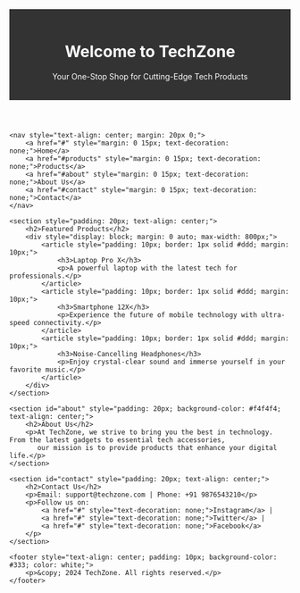 <!DOCTYPE html>
<html lang="en">
<head>
    <meta charset="UTF-8">
    <meta name="viewport" content="width=device-width, initial-scale=1.0">
    <title>TechZone - Your One-Stop Tech Store</title>
</head>
<body>
    <header style="text-align: center; padding: 20px; background-color: #333; color: white;">
        <h1>Welcome to TechZone</h1>
        <p>Your One-Stop Shop for Cutting-Edge Tech Products</p>
    </header>

    <nav style="text-align: center; margin: 20px 0;">
        <a href="#" style="margin: 0 15px; text-decoration: none;">Home</a>
        <a href="#products" style="margin: 0 15px; text-decoration: none;">Products</a>
        <a href="#about" style="margin: 0 15px; text-decoration: none;">About Us</a>
        <a href="#contact" style="margin: 0 15px; text-decoration: none;">Contact</a>
    </nav>

    <section style="padding: 20px; text-align: center;">
        <h2>Featured Products</h2>
        <div style="display: block; margin: 0 auto; max-width: 800px;">
            <article style="padding: 10px; border: 1px solid #ddd; margin: 10px;">
                <h3>Laptop Pro X</h3>
                <p>A powerful laptop with the latest tech for professionals.</p>
            </article>
            <article style="padding: 10px; border: 1px solid #ddd; margin: 10px;">
                <h3>Smartphone 12X</h3>
                <p>Experience the future of mobile technology with ultra-speed connectivity.</p>
            </article>
            <article style="padding: 10px; border: 1px solid #ddd; margin: 10px;">
                <h3>Noise-Cancelling Headphones</h3>
                <p>Enjoy crystal-clear sound and immerse yourself in your favorite music.</p>
            </article>
        </div>
    </section>

    <section id="about" style="padding: 20px; background-color: #f4f4f4; text-align: center;">
        <h2>About Us</h2>
        <p>At TechZone, we strive to bring you the best in technology. From the latest gadgets to essential tech accessories, 
           our mission is to provide products that enhance your digital life.</p>
    </section>

    <section id="contact" style="padding: 20px; text-align: center;">
        <h2>Contact Us</h2>
        <p>Email: support@techzone.com | Phone: +91 9876543210</p>
        <p>Follow us on: 
            <a href="#" style="text-decoration: none;">Instagram</a> | 
            <a href="#" style="text-decoration: none;">Twitter</a> | 
            <a href="#" style="text-decoration: none;">Facebook</a>
        </p>
    </section>

    <footer style="text-align: center; padding: 10px; background-color: #333; color: white;">
        <p>&copy; 2024 TechZone. All rights reserved.</p>
    </footer>
</body>
</html>
